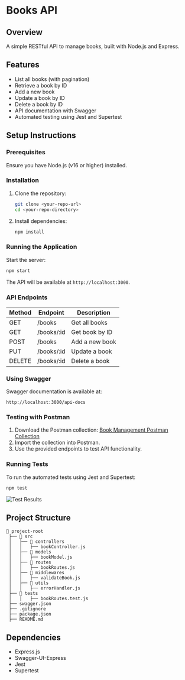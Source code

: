 # Books API

## Overview
A simple RESTful API to manage books, built with Node.js and Express.

## Features
- List all books (with pagination)
- Retrieve a book by ID
- Add a new book
- Update a book by ID
- Delete a book by ID
- API documentation with Swagger
- Automated testing using Jest and Supertest

## Setup Instructions

### Prerequisites
Ensure you have Node.js (v16 or higher) installed.

### Installation
1. Clone the repository:
   ```sh
   git clone <your-repo-url>
   cd <your-repo-directory>
   ```
2. Install dependencies:
   ```sh
   npm install
   ```

### Running the Application
Start the server:
```sh
npm start
```
The API will be available at `http://localhost:3000`.

### API Endpoints
| Method | Endpoint         | Description          |
|--------|-----------------|----------------------|
| GET    | /books          | Get all books       |
| GET    | /books/:id      | Get book by ID      |
| POST   | /books          | Add a new book      |
| PUT    | /books/:id      | Update a book       |
| DELETE | /books/:id      | Delete a book       |

### Using Swagger
Swagger documentation is available at:
```
http://localhost:3000/api-docs
```

### Testing with Postman
1. Download the Postman collection: [Book Management Postman Collection](https://github.com/user-attachments/files/18583252/Book.Management.postman_collection.json)
2. Import the collection into Postman.
3. Use the provided endpoints to test API functionality.

### Running Tests
To run the automated tests using Jest and Supertest:
```sh
npm test
```

![Test Results](https://github.com/user-attachments/assets/6d835e8d-1742-4912-a656-18ae6fe994db)

## Project Structure
```
📂 project-root
 ├── 📂 src
 │   ├── 📂 controllers
 │   │   ├── bookController.js
 │   ├── 📂 models
 │   │   ├── bookModel.js
 │   ├── 📂 routes
 │   │   ├── bookRoutes.js
 │   ├── 📂 middlewares
 │   │   ├── validateBook.js
 │   ├── 📂 utils
 │   │   ├── errorHandler.js
 ├── 📂 tests
 │   │   ├── bookRoutes.test.js
 ├── swagger.json
 ├── .gitignore
 ├── package.json
 ├── README.md
```

## Dependencies
- Express.js
- Swagger-UI-Express
- Jest
- Supertest

